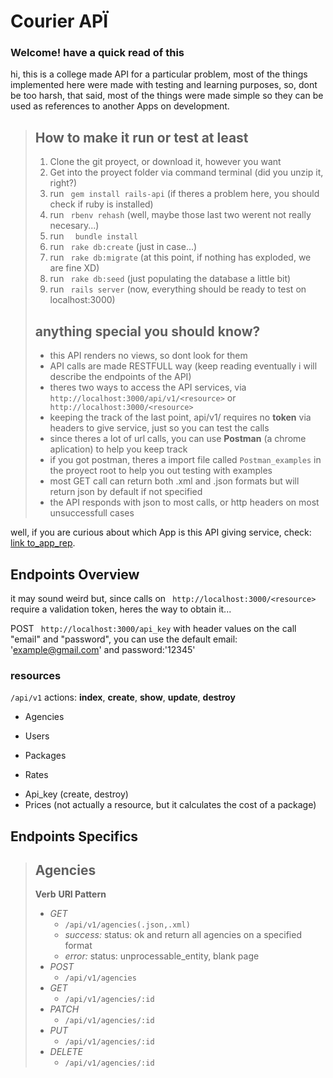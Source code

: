 Courier APÏ 
===========
### Welcome! have a quick read of this

hi, this is a college made API for a particular problem, most of the things implemented here were made 
with testing and learning purposes, so, dont be too harsh, that said, most of the things were made simple
so they can be used as references to another Apps on development.

> ## How to make it run or test at least
>  1. Clone the git proyect, or download it, however you want
>  2. Get into the proyect folder via command terminal (did you unzip it, right?)
>  3. run ` gem install rails-api` (if theres a problem here, you should check if ruby is installed)
>  4. run ` rbenv rehash`  (well, maybe those last two werent not really necesary...)
>  5. run `  bundle install` 
>  6. run ` rake db:create` (just in case...)
>  7. run ` rake db:migrate` (at this point, if nothing has exploded, we are fine XD)
>  8. run ` rake db:seed` (just populating the database a little bit)
>  9. run ` rails server` (now, everything should be ready to test on localhost:3000)
>
> ## anything special you should know? 
> * this API renders no views, so dont look for them
> * API calls are made RESTFULL way (keep reading eventually i will describe the endpoints of the API)
> * theres two ways to access the API services, via  ` http://localhost:3000/api/v1/<resource>` or ` http://localhost:3000/<resource>`
> * keeping the track of the last point, api/v1/ requires no **token** via headers to give service, just so you can test the calls
> * since theres a lot of url calls, you can use **Postman** (a chrome aplication) to help you keep track
> * if you got postman, theres a import file called  `Postman_examples` in the proyect root to help you out testing with examples
> * most GET call can return both .xml and .json formats but will return json by default if not specified
> * the API responds with json to most calls, or http headers on most unsuccessfull cases
>

well, if you are curious about which App is this API giving service, check:  [link to_app_rep](https://github.com/torreta/CourierApp).

Endpoints Overview
------------------

  it may sound weird but, since calls on ` http://localhost:3000/<resource>` require a validation token, heres the way to obtain it...
  
  POST   ` http://localhost:3000/api_key` with header values on the call "email" and "password", you can use the default email: 'example@gmail.com' and password:'12345'

### resources 
   `/api/v1` actions: **index**, **create**, **show**, **update**, **destroy**
   
- Agencies 
* Users  
- Packages
+ Rates
* Api_key (create, destroy)
* Prices (not actually a resource, but it calculates the cost of a package)

Endpoints Specifics
-------------------

>## Agencies
>
> **Verb**   **URI Pattern**
> - *GET*
>    * `/api/v1/agencies(.json,.xml)`
>    * *success:* status: ok and return all agencies on a specified format
>    * *error:* status: unprocessable_entity, blank page
> - *POST*                                                                                                 
>    * `/api/v1/agencies`
> - *GET*                                                                                                           
>    *  ` /api/v1/agencies/:id `
> - *PATCH*
>    *  ` /api/v1/agencies/:id `
> - *PUT*       
>    *  ` /api/v1/agencies/:id `
> - *DELETE*    
>    *  ` /api/v1/agencies/:id `
>


